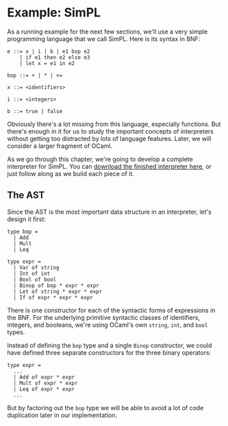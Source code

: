 # Example: SimPL

As a running example for the next few sections, we'll use a very
simple programming language that we call SimPL.  Here is its
syntax in BNF:

```
e ::= x | i | b | e1 bop e2                
    | if e1 then e2 else e3
    | let x = e1 in e2     

bop ::= + | * | <=

x ::= <identifiers>

i ::= <integers>
 
b ::= true | false      
```

Obviously there's a lot missing from this language, especially functions.
But there's enough in it for us to study the important concepts
of interpreters without getting too distracted by lots of language
features.  Later, we will consider a larger fragment of OCaml.

As we go through this chapter, we're going to develop a complete
interpreter for SimPL.  You can [download the finished interpreter
here](simpl.zip), or just follow along as we build each piece of it.

## The AST

Since the AST is the most important data structure in an interpreter,
let's design it first:
```
type bop = 
  | Add
  | Mult
  | Leq

type expr =
  | Var of string
  | Int of int
  | Bool of bool  
  | Binop of bop * expr * expr
  | Let of string * expr * expr
  | If of expr * expr * expr
```
There is one constructor for each of the syntactic forms of expressions in the BNF.
For the underlying primitive syntactic classes of identifiers, integers, and booleans,
we're using OCaml's own `string`, `int`, and `bool` types.  

Instead of defining the `bop` type and a single `Binop` constructor,
we could have defined three separate constructors for the three binary operators: 
```
type expr =
  ...
  | Add of expr * expr
  | Mult of expr * expr 
  | Leq of expr * expr
  ...
```
But by factoring out the `bop` type we will be able to avoid a lot of code duplication
later in our implementation.

